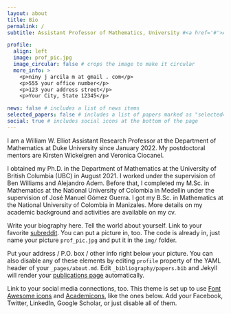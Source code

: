 ```yaml
---
layout: about
title: Bio
permalink: /
subtitle: Assistant Professor of Mathematics, University #<a href='#'>Assistant Professor of Mathematics</a>

profile:
  align: left
  image: prof_pic.jpg
  image_circular: false # crops the image to make it circular
  more_info: >
    <p>niny j arcila m at gmail . com</p>
    <p>555 your office number</p>
    <p>123 your address street</p>
    <p>Your City, State 12345</p>

news: false # includes a list of news items
selected_papers: false # includes a list of papers marked as "selected={true}"
social: true # includes social icons at the bottom of the page
---
```


I am a William W. Elliot Assistant Research Professor at the Department of Mathematics at Duke University since January 2022. My postdoctoral mentors are Kirsten Wickelgren and Veronica Ciocanel.

I obtained my Ph.D. in the Department of Mathematics at the University of British Columbia (UBC) in August 2021. I worked under the supervision of Ben Williams and Alejandro Adem. Before that, I completed my M.Sc. in Mathematics at the National University of Colombia in Medellín under the supervision of José Manuel Gómez Guerra. I got my B.Sc. in Mathematics at the National University of Colombia in Manizales. More details on my academic background and activities are available on my cv.

Write your biography here. Tell the world about yourself. Link to your favorite [subreddit](http://reddit.com). You can put a picture in, too. The code is already in, just name your picture `prof_pic.jpg` and put it in the `img/` folder.

Put your address / P.O. box / other info right below your picture. You can also disable any of these elements by editing `profile` property of the YAML header of your `_pages/about.md`. Edit `_bibliography/papers.bib` and Jekyll will render your [publications page](/al-folio/publications/) automatically.

Link to your social media connections, too. This theme is set up to use [Font Awesome icons](https://fontawesome.com/) and [Academicons](https://jpswalsh.github.io/academicons/), like the ones below. Add your Facebook, Twitter, LinkedIn, Google Scholar, or just disable all of them.

